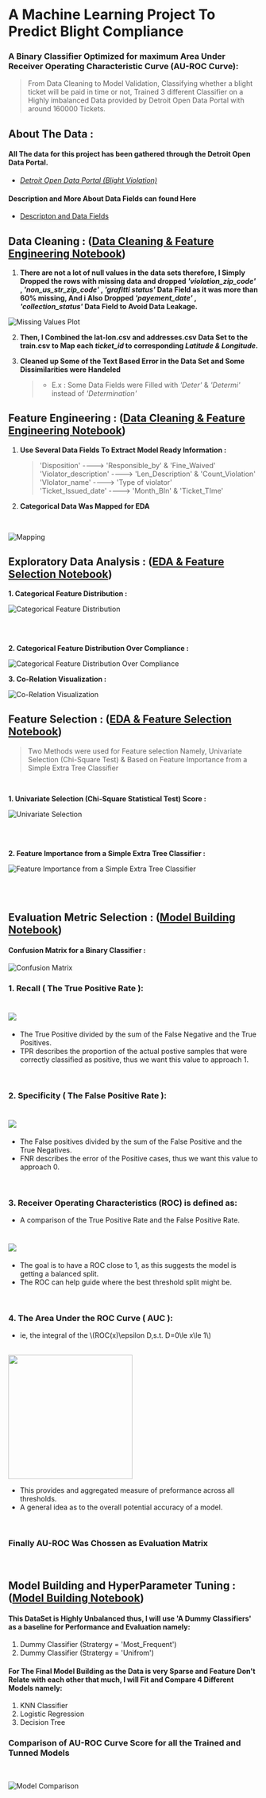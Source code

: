 # A Machine Learning Project To Predict Blight Compliance

### A Binary Classifier Optimized for maximum Area Under Receiver Operating Characteristic Curve (AU-ROC Curve):
>  From Data Cleaning to Model Validation, Classifying whether a blight ticket will be paid in time or not, Trained 3 different Classifier on a Highly imbalanced Data provided by Detroit Open Data Portal with around 160000 Tickets.
## About The Data :

#### All The data for this project has been gathered through the Detroit Open Data Portal.

- *[Detroit Open Data Portal (Blight Violation)](https://data.detroitmi.gov/datasets/blight-violations)*

#### Description and More About Data Fields can found Here
 - [Descripton and Data Fields](https://github.com/ITrustNumbers/A_Classification_Model_To_Predict_Blight_Compliance/tree/master/Orignal_DataSet)
 
## Data Cleaning : ([Data Cleaning & Feature Engineering Notebook](https://github.com/ITrustNumbers/A_Classification_Model_To_Predict_Blight_Compliance/blob/master/Data%20Cleaning%20and%20Feature%20Engineering.ipynb))

1. **There are not a lot of null values in the data sets therefore, I Simply Dropped the rows with missing data and dropped *'violation_zip_code'* , *'non_us_str_zip_code'* , *'grafitti status'* Data Field as it was more than 60% missing, And i Also Dropped *'payement_date'* , *'collection_status'* Data Field to Avoid Data Leakage.**

![Missing Values Plot](https://github.com/ITrustNumbers/A_Classification_Model_To_Predict_Blight_Compliance/blob/master/Visualizations/Null_Values.png)

2. **Then, I Combined the lat-lon.csv and addresses.csv Data Set to the train.csv to Map each *ticket_id* to corresponding *Latitude & Longitude*.** 

3. **Cleaned up Some of the Text Based Error in the Data Set and Some Dissimilarities were Handeled**
     > - E.x : Some Data Fields were Filled with *'Deter'* & *'Determi'* instead of *'Determination'*

## Feature Engineering : ([Data Cleaning & Feature Engineering Notebook](https://github.com/ITrustNumbers/A_Classification_Model_To_Predict_Blight_Compliance/blob/master/Data%20Cleaning%20and%20Feature%20Engineering.ipynb))

1. **Use Several Data Fields To Extract Model Ready Information :** 
    > 'Disposition' ----> 'Responsible_by' & 'Fine_Waived' <br /> 'Violator_description' ----> 'Len_Description' & 'Count_Violation' <br /> 'VIolator_name' ----> 'Type of violator' <br /> 'Ticket_Issued_date' ----> 'Month_BIn' & 'Ticket_TIme'
2. **Categorical Data Was Mapped for EDA**
<br />

![Mapping](https://github.com/ITrustNumbers/A_Classification_Model_To_Predict_Blight_Compliance/blob/master/_Images/maping.png)
    
## Exploratory Data Analysis : ([EDA & Feature Selection Notebook](https://github.com/ITrustNumbers/A_Classification_Model_To_Predict_Blight_Compliance/blob/master/Exploratory%20Data%20Analysis%20%26%20Feature%20Selection.ipynb))

> 

**1. Categorical Feature Distribution :**
<br />

![Categorical Feature Distribution ](https://github.com/ITrustNumbers/A_Classification_Model_To_Predict_Blight_Compliance/blob/master/Visualizations/Categorical_Distribution.png)

<br />
<br />

**2. Categorical Feature Distribution  Over Compliance :**
<br />

![Categorical Feature Distribution Over Compliance](https://github.com/ITrustNumbers/A_Classification_Model_To_Predict_Blight_Compliance/blob/master/Visualizations/Compliance_Dist_Featue.png)
<br />

**3. Co-Relation Visualization :**
<br />

![Co-Relation Visualization](https://github.com/ITrustNumbers/A_Classification_Model_To_Predict_Blight_Compliance/blob/master/Visualizations/Heatmap.png)

## Feature Selection : ([EDA & Feature Selection Notebook](https://github.com/ITrustNumbers/A_Classification_Model_To_Predict_Blight_Compliance/blob/master/Exploratory%20Data%20Analysis%20%26%20Feature%20Selection.ipynb))

> Two Methods were used for Feature selection Namely, Univariate Selection (Chi-Square Test) & Based on Feature Importance from a Simple Extra Tree Classifier 
<br />

**1. Univariate Selection (Chi-Square Statistical Test) Score :**
<br />

![Univariate Selection](https://github.com/ITrustNumbers/A_Classification_Model_To_Predict_Blight_Compliance/blob/master/Visualizations/FeatureSelection_UnivariateSelection.png)

<br />
<br />

**2. Feature Importance from a Simple Extra Tree Classifier  :**
<br />

![Feature Importance from a Simple Extra Tree Classifier](https://github.com/ITrustNumbers/A_Classification_Model_To_Predict_Blight_Compliance/blob/master/Visualizations/FeatureSelection_FeatureImportance.png)

<br />
<br />

## Evaluation Metric Selection : ([Model Building Notebook](https://github.com/ITrustNumbers/A_Classification_Model_To_Predict_Blight_Compliance/blob/master/Model%20Building.ipynb))

#### Confusion Matrix for a Binary Classifier :
![Confusion Matrix](https://github.com/ITrustNumbers/A_Classification_Model_To_Predict_Blight_Compliance/blob/master/_Images/Confusion_matrix.png)

### 1. Recall ( The True Positive Rate ):
 
# <img src="https://render.githubusercontent.com/render/math?math=Recall=\frac{TP}{TP%2BFN}=TPR">

- The True Positive divided by the sum of the False Negative and the True Positives.
- TPR describes the proportion of the actual postive samples that were correctly classified as positive, thus we want this value to approach 1.
<br />

### 2. Specificity ( The False Positive Rate ):
 
# <img src="https://render.githubusercontent.com/render/math?math=FNR=\frac{FP}{FP%2BTN}=Specificity">

- The False positives divided by the sum of the False Positive and the True Negatives.
- FNR describes the error of the Positive cases, thus we want this value to approach 0.
<br />

### 3. Receiver Operating Characteristics (ROC) is defined as:

- A comparison of the True Positive Rate and the False Positive Rate.

# <img src="https://render.githubusercontent.com/render/math?math=ROC=\frac{TPR}{FPR}=\frac{\frac{TP}{TP%2BFN}}{\frac{FP}{FP%2BTN}}">

- The goal is to have a ROC close to 1, as this suggests the model is getting a balanced split.
- The ROC can help guide where the best threshold split might be.
<br />

### 4. The Area Under the ROC Curve ( AUC ):
<ul>
<li>ie, the integral of the <span class="math inline">\(ROC(x)\epsilon D,s.t. D=0\le x\le 1\)</span></li></ul></li>

<br />
<img src="_Images/AUC.PNG" width="250">
 
<br />

- This provides and aggregated measure of preformance across all thresholds.
- A general idea as to the overall potential accuracy of a model.
<br />

### Finally AU-ROC Was Chossen as Evaluation Matrix
<br />

## Model Building and HyperParameter Tuning : ([Model Building Notebook](https://github.com/ITrustNumbers/A_Classification_Model_To_Predict_Blight_Compliance/blob/master/Model%20Building.ipynb))

####  This DataSet is Highly Unbalanced thus, I will use 'A Dummy Classifiers' as a baseline for Performance and Evaluation namely:

1. Dummy Classifier (Stratergy = 'Most_Frequent')
2. Dummy Classifier (Stratergy = 'Unifrom')

####  For The Final Model Building as the Data is very Sparse and Feature Don't Relate with each other that much, I will Fit and Compare 4 Different Models namely:

1. KNN Classifier
2. Logistic Regression
3. Decision Tree

### Comparison of AU-ROC Curve Score for all the Trained and Tunned Models
<br />

![Model Comparison](https://github.com/ITrustNumbers/A_Classification_Model_To_Predict_Blight_Compliance/blob/master/Visualizations/Model_Comparison.png)
